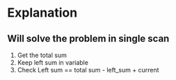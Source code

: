 # Explanation

## Will solve the problem in single scan

1. Get the total sum
2. Keep left sum in variable 
3. Check Left sum == total sum - left_sum + current
